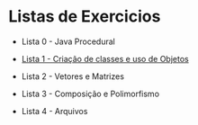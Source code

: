 # Listas de Exercicios
* Lista 0 - Java Procedural

* [Lista 1 - Criação de classes e uso de Objetos](https://github.com/pabllorsl/lp2/tree/master/listas/lista1)

* Lista 2 - Vetores e Matrizes

* Lista 3 - Composição e Polimorfismo

* Lista 4 - Arquivos
